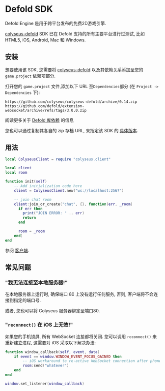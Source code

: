# Defold SDK

Defold Engine 是用于跨平台发布的免费2D游戏引擎.

[colyseus-defold](https://github.com/colyseus/colyseus-defold) SDK 已在 Defold 支持的所有主要平台进行过测试, 比如 HTML5, iOS,  Android, Mac 和 Windows.

## 安装

想要使用该 SDK, 您需要将 [colyseus-defold](https://github.com/colyseus/colyseus-defold) 以及其依赖关系添加至您的 `game.project` 依赖项部分.

打开您的 `game.project` 文件,添加以下 URL 至`Dependencies`部分 (在 `Project -> Dependencies` 下):

    https://github.com/colyseus/colyseus-defold/archive/0.14.zip
    https://github.com/defold/extension-websocket/archive/refs/tags/3.0.0.zip

阅读更多关于 [Defold 库依赖](http://www.defold.com/manuals/libraries/) 的信息

您也可以通过复制其各自的 zip 存档 URL, 来指定该 SDK 的 [具体版本](https://github.com/colyseus/colyseus-defold/releases).

## 用法

```lua
local ColyseusClient = require "colyseus.client"

local client
local room

function init(self)
    -- Add initialization code here
    client = ColyseusClient.new("ws://localhost:2567")

    -- join chat room
    client:join_or_create("chat", {}, function(err, _room)
      if err then
        print("JOIN ERROR: " .. err)
        return
      end

      room = _room
    end)
end
```

参阅 [客户端](/client/client/).

## 常见问题

### "我无法连接至本地服务器!"

在本地服务器上运行时, 确保端口 80 上没有运行任何服务, 否则, 客户端将不会连接到指定的端口号.

或者, 您也可以将 Colyseus 服务器绑定至端口80.

### "`reconnect()` 在 iOS 上无效!"

如果您的手机锁屏, 所有 WebSocket 连接都将关闭. 您可以调用 `reconnect()` 来重新建立进程, 这需要对 iOS 采取以下解决办法:

```lua
function window_callback(self, event, data)
    if event == window.WINDOW_EVENT_FOCUS_GAINED then
        -- iOS workaround to re-active WebSocket connection after phone is unlocked
        room:send("whatever")
    end
end

window.set_listener(window_callback)
```
